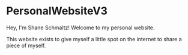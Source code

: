 # PersonalWebsiteV3

Hey, I'm Shane Schmaltz! Welcome to my personal website.

This website exists to give myself a little spot on the internet to share a piece of myself.
